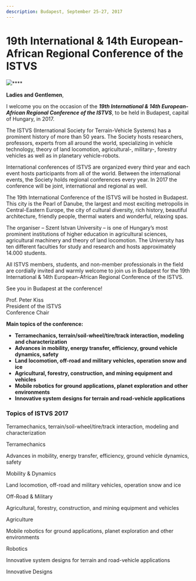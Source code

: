 ```yaml
---
description: Budapest, September 25-27, 2017
---
```


# 19th International & 14th European-African Regional Conference of the ISTVS

![](http://istvs2017.hu/wp-content/uploads/2016/07/Prof\_Dr\_Kiss\_Peter.jpg)****

**Ladies and Gentlemen**,

I welcome you on the occasion of the _**19th International & 14th European-African Regional Conference of the ISTVS**_, to be held in Budapest, capital of Hungary, in 2017.

The ISTVS (International Society for Terrain-Vehicle Systems) has a prominent history of more than 50 years. The Society hosts researchers, professors, experts from all around the world, specializing in vehicle technology, theory of land locomotion, agricultural-, military-, forestry vehicles as well as in planetary vehicle-robots.

International conferences of ISTVS are organized every third year and each event hosts participants from all of the world. Between the international events, the Society holds regional conferences every year. In 2017 the conference will be joint, international and regional as well.

The 19th International Conference of the ISTVS will be hosted in Budapest. This city is the Pearl of Danube, the largest and most exciting metropolis in Central-Eastern Europe, the city of cultural diversity, rich history, beautiful architecture, friendly people, thermal waters and wonderful, relaxing spas.

The organiser – Szent Istvan University – is one of Hungary’s most prominent institutions of higher education in agricultural sciences, agricultural machinery and theory of land locomotion. The University has ten different faculties for study and research and hosts approximately 14.000 students.

All ISTVS members, students, and non-member professionals in the field are cordially invited and warmly welcome to join us in Budapest for the 19th International & 14th European-African Regional Conference of the ISTVS.

See you in Budapest at the conference!

Prof. Peter Kiss\
President of the ISTVS\
Conference Chair

**Main topics of the conference:**

* **Terramechanics, terrain/soil-wheel/tire/track interaction, modeling and characterization**
* **Advances in mobility, energy transfer, efficiency, ground vehicle dynamics, safety**
* **Land locomotion, off-road and military vehicles, operation snow and ice**
* **Agricultural, forestry, construction, and mining equipment and vehicles**
* **Mobile robotics for ground applications, planet exploration and other environments**
* **Innovative system designs for terrain and road-vehicle applications**

### Topics of ISTVS 2017

Terramechanics, terrain/soil-wheel/tire/track interaction, modeling and characterization

Terramechanics

Advances in mobility, energy transfer, efficiency, ground vehicle dynamics, safety

Mobility & Dynamics

Land locomotion, off-road and military vehicles, operation snow and ice

Off-Road & Military

Agricultural, forestry, construction, and mining equipment and vehicles

Agriculture

Mobile robotics for ground applications, planet exploration and other environments

Robotics

Innovative system designs for terrain and road-vehicle applications

Innovative Designs
